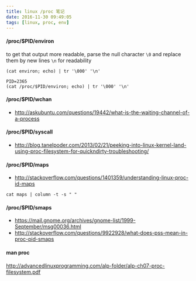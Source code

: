 ```yaml
---
title: linux /proc 笔记
date: 2016-11-30 09:49:05
tags: [linux, proc, env]
---
```



#### /proc/$PID/environ

to get that output more readable, parse the null character `\0` and replace them by new lines `\n` for readability

`(cat environ; echo) | tr '\000' '\n'`

```
PID=2365
(cat /proc/$PID/environ; echo) | tr '\000' '\n'
```



#### /proc/$PID/wchan

* <http://askubuntu.com/questions/19442/what-is-the-waiting-channel-of-a-process>



#### /proc/$PID/syscall

* <http://blog.tanelpoder.com/2013/02/21/peeking-into-linux-kernel-land-using-proc-filesystem-for-quickndirty-troubleshooting/>



#### /proc/$PID/maps

* <http://stackoverflow.com/questions/1401359/understanding-linux-proc-id-maps>

`cat maps | column -t -s " "`

#### /proc/$PID/smaps

* <https://mail.gnome.org/archives/gnome-list/1999-September/msg00036.html>
* <http://stackoverflow.com/questions/9922928/what-does-pss-mean-in-proc-pid-smaps>

#### man proc


<http://advancedlinuxprogramming.com/alp-folder/alp-ch07-proc-filesystem.pdf>